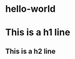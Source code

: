 # hello-world
<!DOCTYPE html>
<html>
  <head>
    <title>My website</title>
  </head>
  <body>
    <h1>This is a h1 line</h1>
    <h2>This is a h2 line</h2>
  </body>
</html>
